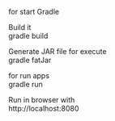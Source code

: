 for start Gradle

Build it<br>
gradle build

Generate JAR file for execute<br>
gradle fatJar 

for run apps<br>
gradle run

Run in browser with<br>
http://localhost:8080